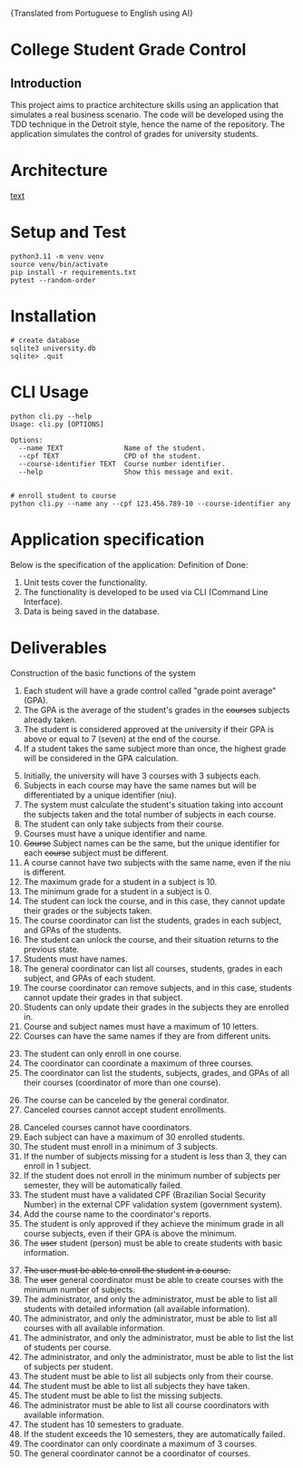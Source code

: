 {Translated from Portuguese to English using AI}
# College Student Grade Control
## Introduction
This project aims to practice architecture skills using an application that simulates a real business scenario.
The code will be developed using the TDD technique in the Detroit style, hence the name of the repository.
The application simulates the control of grades for university students.

# Architecture
[text](architecture.odp)

# Setup and Test
```
python3.11 -m venv venv
source venv/bin/activate
pip install -r requirements.txt
pytest --random-order
```

# Installation
```
# create database
sqlite3 university.db
sqlite> .quit
```

# CLI Usage
```
python cli.py --help
Usage: cli.py [OPTIONS]

Options:
  --name TEXT               Name of the student.
  --cpf TEXT                CPD of the student.
  --course-identifier TEXT  Course number identifier.
  --help                    Show this message and exit.


# enroll student to course
python cli.py --name any --cpf 123.456.789-10 --course-identifier any

```

# Application specification

Below is the specification of the application:
Definition of Done:
1. Unit tests cover the functionality.
2. The functionality is developed to be used via CLI (Command Line Interface).
3. Data is being saved in the database.
# Deliverables
Construction of the basic functions of the system
1. Each student will have a grade control called "grade point average" (GPA).
2. The GPA is the average of the student's grades in the ~~courses~~ subjects already taken.
3. The student is considered approved at the university if their GPA is above or equal to 7 (seven) at the end of the course.
4. If a student takes the same subject more than once, the highest grade will be considered in the GPA calculation.
<!-- Required setup to allow enrollments -->
5. Initially, the university will have 3 courses with 3 subjects each.
6. Subjects in each course may have the same names but will be differentiated by a unique identifier (niu).
7. The system must calculate the student's situation taking into account the subjects taken and the total number of subjects in each course.
8. The student can only take subjects from their course.
9. Courses must have a unique identifier and name.
10. ~~Course~~ Subject names can be the same, but the unique identifier for each ~~course~~ subject must be different.
11. A course cannot have two subjects with the same name, even if the niu is different.
12. The maximum grade for a student in a subject is 10.
13. The minimum grade for a student in a subject is 0.
14. The student can lock the course, and in this case, they cannot update their grades or the subjects taken.
15. The course coordinator can list the students, grades in each subject, and GPAs of the students.
16. The student can unlock the course, and their situation returns to the previous state.
17. Students must have names.
18. The general coordinator can list all courses, students, grades in each subject, and GPAs of each student.
19. The course coordinator can remove subjects, and in this case, students cannot update their grades in that subject.
20. Students can only update their grades in the subjects they are enrolled in.
21. Course and subject names must have a maximum of 10 letters.
22. Courses can have the same names if they are from different units.
<!-- The student can do any time. Don't need to wai the next semester -->
23. The student can only enroll in one course.
24. The coordinator can coordinate a maximum of three courses.
25. The coordinator can list the students, subjects, grades, and GPAs of all their courses (coordinator of more than one course).
<!-- this requirement wasn't informing the actor. Figured out while making the diagrams of use cases -->
<!-- 26. The course can be canceled. -->
26. The course can be canceled by the general cordinator.
27. Canceled courses cannot accept student enrollments.
<!-- How o set coordinators? -->
28. Canceled courses cannot have coordinators.
29. Each subject can have a maximum of 30 enrolled students.
30. The student must enroll in a minimum of 3 subjects.
31. If the number of subjects missing for a student is less than 3, they can enroll in 1 subject.
32. If the student does not enroll in the minimum number of subjects per semester, they will be automatically failed.
33. The student must have a validated CPF (Brazilian Social Security Number) in the external CPF validation system (government system).
34. Add the course name to the coordinator's reports.
35. The student is only approved if they achieve the minimum grade in all course subjects, even if their GPA is above the minimum.
36. The ~~user~~ student (person) must be able to create students with basic information.
<!-- The basic information is enough for enrollment -->
37. ~~The user must be able to enroll the student in a course.~~
38. The ~~user~~ general coordinator must be able to create courses with the minimum number of subjects.
39. The administrator, and only the administrator, must be able to list all students with detailed information (all available information).
40. The administrator, and only the administrator, must be able to list all courses with all available information.
41. The administrator, and only the administrator, must be able to list the list of students per course.
42. The administrator, and only the administrator, must be able to list the list of subjects per student.
43. The student must be able to list all subjects only from their course.
44. The student must be able to list all subjects they have taken.
45. The student must be able to list the missing subjects.
46. The administrator must be able to list all course coordinators with available information.
47. The student has 10 semesters to graduate.
48. If the student exceeds the 10 semesters, they are automatically failed.
49. The coordinator can only coordinate a maximum of 3 courses.
50. The general coordinator cannot be a coordinator of courses.